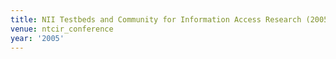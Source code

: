 ```yaml
---
title: NII Testbeds and Community for Information Access Research (2005)
venue: ntcir_conference
year: '2005'
---
```

